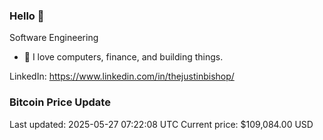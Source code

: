 ### Hello 🤙  

Software Engineering

- 🔭 I love computers, finance, and building things.
  
LinkedIn: https://www.linkedin.com/in/thejustinbishop/  






































































































































































































































































































































































































































































### Bitcoin Price Update
Last updated: 2025-05-27 07:22:08 UTC
Current price: $109,084.00 USD
